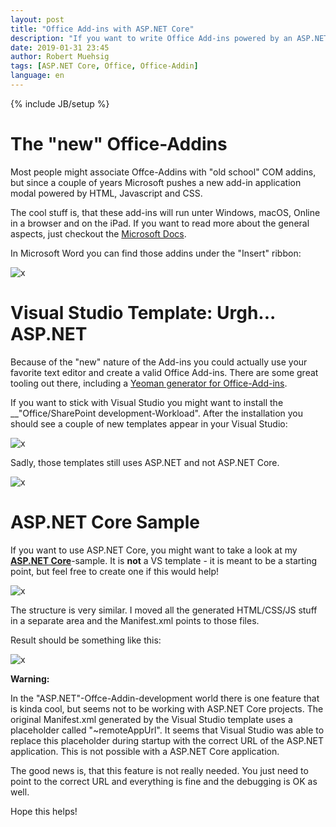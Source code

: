 ```yaml
---
layout: post
title: "Office Add-ins with ASP.NET Core"
description: "If you want to write Office Add-ins powered by an ASP.NET Core host you might want to check this out."
date: 2019-01-31 23:45
author: Robert Muehsig
tags: [ASP.NET Core, Office, Office-Addin]
language: en
---
```


{% include JB/setup %}

# The "new" Office-Addins

Most people might associate Offce-Addins with "old school" COM addins, but since a couple of years Microsoft pushes a new add-in application modal powered by HTML, Javascript and CSS.

The cool stuff is, that these add-ins will run unter Windows, macOS, Online in a browser and on the iPad. If you want to read more about the general aspects, just checkout the [Microsoft Docs](https://docs.microsoft.com/en-us/office/dev/add-ins/overview/office-add-ins).

In Microsoft Word you can find those addins under the "Insert" ribbon:

![x]({{BASE_PATH}}/assets/md-images/2019-01-31/officeaddins-in-word.png "Add-ins in Word")

# Visual Studio Template: Urgh... ASP.NET 

Because of the "new" nature of the Add-ins you could actually use your favorite text editor and create a valid Office Add-ins. There are some great tooling out there, including a [Yeoman generator for Office-Add-ins](https://github.com/OfficeDev/generator-office).

If you want to stick with Visual Studio you might want to install the __"Office/SharePoint development-Workload". After the installation you should see a couple of new templates appear in your Visual Studio:

![x]({{BASE_PATH}}/assets/md-images/2019-01-31/vstemplates.png "Templates")

Sadly, those templates still uses ASP.NET and not ASP.NET Core.

![x]({{BASE_PATH}}/assets/md-images/2019-01-31/old.png "ASP.NET is used...")

# ASP.NET Core Sample

If you want to use ASP.NET Core, you might want to take a look at my [__ASP.NET Core__](https://github.com/Code-Inside/Samples/tree/master/2018/officeaddincore)-sample. It is __not__ a VS template - it is meant to be a starting point, but feel free to create one if this would help!

![x]({{BASE_PATH}}/assets/md-images/2019-01-31/new.png "ASP.NET Core is used...")

The structure is very similar. I moved all the generated HTML/CSS/JS stuff in a separate area and the Manifest.xml points to those files.

Result should be something like this:

![x]({{BASE_PATH}}/assets/md-images/2019-01-31/debugging.png "... and it runs!")

__Warning:__ 

In the "ASP.NET"-Offce-Addin-development world there is one feature that is kinda cool, but seems not to be working with ASP.NET Core projects.
The original Manifest.xml generated by the Visual Studio template uses a placeholder called "~remoteAppUrl". 
It seems that Visual Studio was able to replace this placeholder during startup with the correct URL of the ASP.NET application. This is not possible with a ASP.NET Core application. 

The good news is, that this feature is not really needed. You just need to point to the correct URL and everything is fine and the debugging is OK as well.

Hope this helps!
